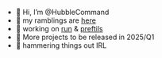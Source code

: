 - 👋 Hi, I’m @HubbleCommand
- :loudspeaker: my ramblings are [here](https://hubblecommand.github.io/)
- :construction_worker: working on [run](https://github.com/HubbleCommand/run) & [preftils](https://github.com/HubbleCommand/preftils)
- :telescope: More projects to be released in 2025/Q1
- :hammer: hammering things out IRL
